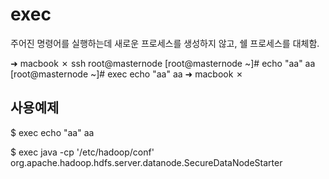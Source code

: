 # exec
주어진 명령어를 실행하는데 새로운 프로세스를 생성하지 않고, 쉘 프로세스를 대체함.

➜  macbook ✗ ssh root@masternode
[root@masternode ~]# echo "aa"
aa
[root@masternode ~]# exec echo "aa"
aa
➜  macbook ✗

## 사용예제

$ exec echo "aa"
aa

$ exec java -cp '/etc/hadoop/conf' org.apache.hadoop.hdfs.server.datanode.SecureDataNodeStarter
